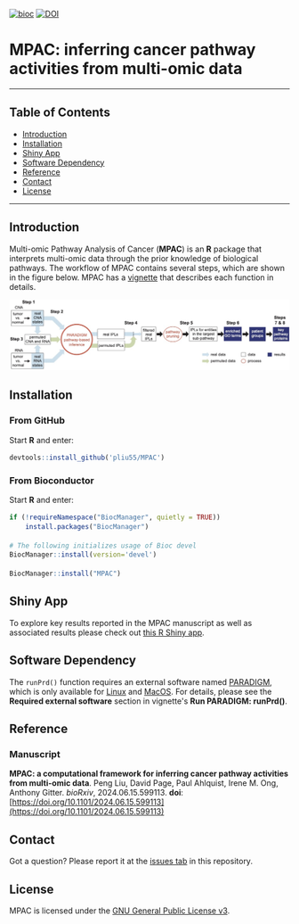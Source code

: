 [![bioc](http://www.bioconductor.org/shields/years-in-bioc/MPAC.svg)](http://bioconductor.org/packages/MPAC) [![DOI](https://zenodo.org/badge/664257440.svg)](https://zenodo.org/doi/10.5281/zenodo.10805479)

MPAC: inferring cancer pathway activities from multi-omic data
===========================================

* * *

Table of Contents
-----------------

* [Introduction](#introduction)
* [Installation](#installation)
* [Shiny App](#shinyapp)
* [Software Dependency](#softwaredependency)
* [Reference](#reference)
* [Contact](#contact)
* [License](#license)

* * *

## <a name='introduction'></a> Introduction

Multi-omic Pathway Analysis of Cancer (__MPAC__) is an __R__ package that 
interprets multi-omic data through the prior knowledge of biological pathways.
The workflow of MPAC contains several steps, which are shown in 
the figure below.  MPAC has a
[vignette](https://bioconductor.org/packages/devel/bioc/vignettes/MPAC/inst/doc/MPAC.html) that describes each function in details.

<p align='center'>
    <img src="vignettes/workflow.jpg" width="800">
</p>

## <a name='installation'></a> Installation

### From GitHub

Start __R__ and enter: 

```r
devtools::install_github('pliu55/MPAC')
```

### From Bioconductor

Start __R__ and enter:

```r
if (!requireNamespace("BiocManager", quietly = TRUE))
    install.packages("BiocManager")

# The following initializes usage of Bioc devel
BiocManager::install(version='devel')

BiocManager::install("MPAC")
```


## <a name="shinyapp"></a> Shiny App

To explore key results reported in the MPAC manuscript as well as associated
results please check out
[this R Shiny app](https://github.com/pliu55/MPAC_Shiny).


## <a name="softwaredependency"></a> Software Dependency

The `runPrd()` function requires an external software named 
[PARADIGM](https://doi.org/10.1093/bioinformatics/btq182),
which is only available for 
[Linux](
https://github.com/sng87/paradigm-scripts/tree/master/public/exe/LINUX) and 
[MacOS](
https://github.com/sng87/paradigm-scripts/tree/master/public/exe/MACOSX).
For details, please see the __Required external software__ section in vignette's __Run PARADIGM: runPrd()__.


## <a name="reference"></a> Reference

### Manuscript

__MPAC: a computational framework for inferring cancer pathway activities from multi-omic data__. Peng Liu, David Page, Paul Ahlquist, Irene M. Ong, Anthony Gitter. _bioRxiv_, 2024.06.15.599113. __doi__: [https://doi.org/10.1101/2024.06.15.599113](https://doi.org/10.1101/2024.06.15.599113)

## <a name="contact"></a> Contact

Got a question? Please report it at the [issues tab](https://github.com/pliu55/MPAC/issues) in this repository.

## <a name="license"></a> License

MPAC is licensed under the [GNU General Public License v3](LICENSE.md).
